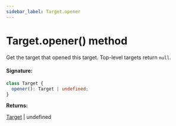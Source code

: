 ```yaml
---
sidebar_label: Target.opener
---
```


# Target.opener() method

Get the target that opened this target. Top-level targets return `null`.

#### Signature:

```typescript
class Target {
  opener(): Target | undefined;
}
```

**Returns:**

[Target](./puppeteer.target.md) \| undefined
